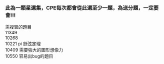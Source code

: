 ### 此為一顆星選集，CPE每次都會從此選至少一題，為送分題，一定要會!!!
需複習的題目  
11349  
10268  
10221 pi 餘弦定理   
10409 需要強大的圖形想像力  
10550 容易出bug的題目  
